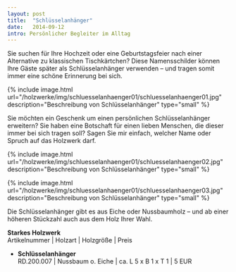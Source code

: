 ```yaml
---
layout: post
title:  "Schlüsselanhänger"
date:   2014-09-12
intro: Persönlicher Begleiter im Alltag
---
```


Sie suchen für Ihre Hochzeit oder eine Geburtstagsfeier nach einer Alternative zu klassischen Tischkärtchen?
Diese Namensschilder können Ihre Gäste später als Schlüsselanhänger verwenden – 
und tragen somit immer eine schöne Erinnerung bei sich.

{% include image.html url="/holzwerke/img/schluesselanhaenger01/schluesselanhaenger01.jpg" description="Beschreibung von Schlüsselanhänger" type="small" %}

Sie möchten ein Geschenk um einen persönlichen Schlüsselanhänger erweitern? 
Sie haben eine Botschaft für einen lieben Menschen, 
die dieser immer bei sich tragen soll? Sagen Sie mir einfach, 
welcher Name oder Spruch auf das Holzwerk darf.

{% include image.html url="/holzwerke/img/schluesselanhaenger01/schluesselanhaenger02.jpg" description="Beschreibung von Schlüsselanhänger" type="small" %}

{% include image.html url="/holzwerke/img/schluesselanhaenger01/schluesselanhaenger03.jpg" description="Beschreibung von Schlüsselanhänger" type="small" %}

Die Schlüsselanhänger gibt es aus Eiche oder Nussbaumholz – 
und ab einer höheren Stückzahl auch aus dem Holz Ihrer Wahl.

**Starkes Holzwerk**   
Artikelnummer \| Holzart \| Holzgröße \| Preis

* **Schlüsselanhänger**       
	RD.200.007  \| 	Nussbaum o. Eiche \| ca. L 5 x B 1 x T 1 \| 5 EUR